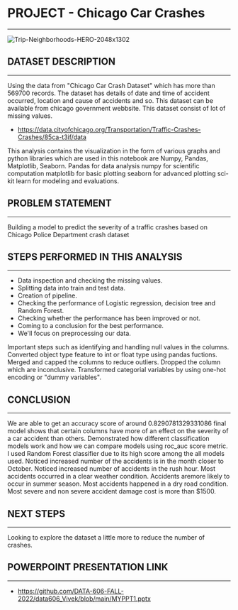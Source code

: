 # PROJECT - Chicago Car Crashes
_____________________________________________________________________________________________________________

![Trip-Neighborhoods-HERO-2048x1302](https://user-images.githubusercontent.com/78184393/208225930-5e04d211-e896-4ede-b0a3-74dd803726ac.jpg)


## DATASET DESCRIPTION
______________________________________________________________________________________________________________
Using the data from "Chicago Car Crash Dataset" which has  more than 569700 records. The dataset has details of date and time of accident occurred, location and cause of accidents and so. This dataset can be available from chicago government webbsite. This dataset consist of lot of missing values.
- https://data.cityofchicago.org/Transportation/Traffic-Crashes-Crashes/85ca-t3if/data

This analysis contains the visualization in the form of various graphs and python libraries which are used in this notebook are Numpy, Pandas, Matplotlib, Seaborn. Pandas for data analysis numpy for scientific computation matplotlib for basic plotting seaborn for advanced plotting sci-kit learn for modeling and evaluations.

## PROBLEM STATEMENT
________________________________________________________________________________________________________________
Building a model to predict the severity of a traffic crashes based on Chicago Police Department crash dataset

## STEPS PERFORMED IN THIS ANALYSIS
_________________________________________________________________________________________________________________
- Data inspection and checking the missing values.
- Splitting data into train and test data.
- Creation of pipeline.
- Checking the performance of Logistic regression, decision tree and Random Forest.
- Checking whether the performance has been improved or not.
- Coming to a conclusion for the best performance.
- We'll focus on preprocessing our data.

Important steps such as identifying and handling null values in the columns. Converted object type feature to int or float type using pandas fuctions. Merged and capped the columns to reduce outliers. Dropped the column which are inconclusive. Transformed categorial variables by using one-hot encoding or "dummy variables".

## CONCLUSION
________________________________________________________________________________________________________________
We are able to get an accuracy score of around 0.8290781329331086 final model shows that certain columns have more of an effect on the severity of a car accident than others. Demonstrated how different classification models work and how we can compare models using roc_auc score metric. I used Random Forest classifier due to its high score among the all models used.
Noticed increased number of the accidents is in the month closer to  October. Noticed increased number of accidents in the rush hour. Most accidents occurred in a clear weather condition. Accidents aremore likely to occur in summer season. Most accidents happened in a dry road condition. Most severe and non severe accident damage cost is more than $1500.

## NEXT STEPS
_______________________________________________________________________________________________________________
Looking to explore the dataset a little more to reduce the number of crashes.

## POWERPOINT PRESENTATION LINK
________________________________________________________________________________________________________________
- https://github.com/DATA-606-FALL-2022/data606_Vivek/blob/main/MYPPT1.pptx
